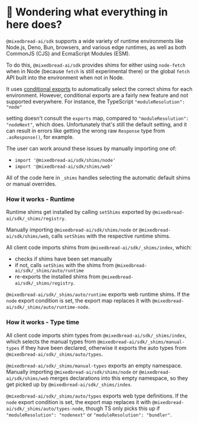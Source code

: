 # 👋 Wondering what everything in here does?

`@mixedbread-ai/sdk` supports a wide variety of runtime environments like Node.js, Deno, Bun, browsers, and various
edge runtimes, as well as both CommonJS (CJS) and EcmaScript Modules (ESM).

To do this, `@mixedbread-ai/sdk` provides shims for either using `node-fetch` when in Node (because `fetch` is still experimental there) or the global `fetch` API built into the environment when not in Node.

It uses [conditional exports](https://nodejs.org/api/packages.html#conditional-exports) to
automatically select the correct shims for each environment. However, conditional exports are a fairly new
feature and not supported everywhere. For instance, the TypeScript `"moduleResolution": "node"`

setting doesn't consult the `exports` map, compared to `"moduleResolution": "nodeNext"`, which does.
Unfortunately that's still the default setting, and it can result in errors like
getting the wrong raw `Response` type from `.asResponse()`, for example.

The user can work around these issues by manually importing one of:

- `import '@mixedbread-ai/sdk/shims/node'`
- `import '@mixedbread-ai/sdk/shims/web'`

All of the code here in `_shims` handles selecting the automatic default shims or manual overrides.

### How it works - Runtime

Runtime shims get installed by calling `setShims` exported by `@mixedbread-ai/sdk/_shims/registry`.

Manually importing `@mixedbread-ai/sdk/shims/node` or `@mixedbread-ai/sdk/shims/web`, calls `setShims` with the respective runtime shims.

All client code imports shims from `@mixedbread-ai/sdk/_shims/index`, which:

- checks if shims have been set manually
- if not, calls `setShims` with the shims from `@mixedbread-ai/sdk/_shims/auto/runtime`
- re-exports the installed shims from `@mixedbread-ai/sdk/_shims/registry`.

`@mixedbread-ai/sdk/_shims/auto/runtime` exports web runtime shims.
If the `node` export condition is set, the export map replaces it with `@mixedbread-ai/sdk/_shims/auto/runtime-node`.

### How it works - Type time

All client code imports shim types from `@mixedbread-ai/sdk/_shims/index`, which selects the manual types from `@mixedbread-ai/sdk/_shims/manual-types` if they have been declared, otherwise it exports the auto types from `@mixedbread-ai/sdk/_shims/auto/types`.

`@mixedbread-ai/sdk/_shims/manual-types` exports an empty namespace.
Manually importing `@mixedbread-ai/sdk/shims/node` or `@mixedbread-ai/sdk/shims/web` merges declarations into this empty namespace, so they get picked up by `@mixedbread-ai/sdk/_shims/index`.

`@mixedbread-ai/sdk/_shims/auto/types` exports web type definitions.
If the `node` export condition is set, the export map replaces it with `@mixedbread-ai/sdk/_shims/auto/types-node`, though TS only picks this up if `"moduleResolution": "nodenext"` or `"moduleResolution": "bundler"`.
